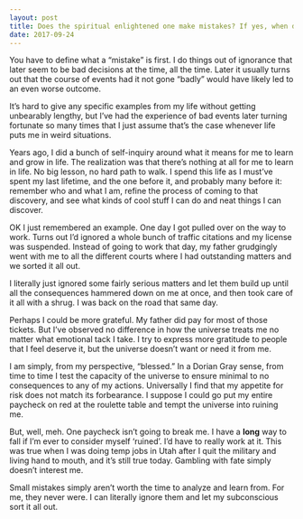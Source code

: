 ```yaml
---
layout: post
title: Does the spiritual enlightened one make mistakes? If yes, when does this realization happen and what could be the after effect of it?
date: 2017-09-24
---
```


<p>You have to define what a “mistake” is first. I do things out of ignorance that later seem to be bad decisions at the time, all the time. Later it usually turns out that the course of events had it not gone “badly” would have likely led to an even worse outcome.</p><p>It’s hard to give any specific examples from my life without getting unbearably lengthy, but I’ve had the experience of bad events later turning fortunate so many times that I just assume that’s the case whenever life puts me in weird situations.</p><p>Years ago, I did a bunch of self-inquiry around what it means for me to learn and grow in life. The realization was that there’s nothing at all for me to learn in life. No big lesson, no hard path to walk. I spend this life as I must’ve spent my last lifetime, and the one before it, and probably many before it: remember who and what I am, refine the process of coming to that discovery, and see what kinds of cool stuff I can do and neat things I can discover.</p><p>OK I just remembered an example. One day I got pulled over on the way to work. Turns out I’d ignored a whole bunch of traffic citations and my license was suspended. Instead of going to work that day, my father grudgingly went with me to all the different courts where I had outstanding matters and we sorted it all out.</p><p>I literally just ignored some fairly serious matters and let them build up until all the consequences hammered down on me at once, and then took care of it all with a shrug. I was back on the road that same day.</p><p>Perhaps I could be more grateful. My father did pay for most of those tickets. But I’ve observed no difference in how the universe treats me no matter what emotional tack I take. I try to express more gratitude to people that I feel deserve it, but the universe doesn’t want or need it from me.</p><p>I am simply, from my perspective, “blessed.” In a Dorian Gray sense, from time to time I test the capacity of the universe to ensure minimal to no consequences to any of my actions. Universally I find that my appetite for risk does not match its forbearance. I suppose I could go put my entire paycheck on red at the roulette table and tempt the universe into ruining me.</p><p>But, well, meh. One paycheck isn’t going to break me. I have a <b>long</b> way to fall if I’m ever to consider myself ‘ruined’. I’d have to really work at it. This was true when I was doing temp jobs in Utah after I quit the military and living hand to mouth, and it’s still true today. Gambling with fate simply doesn’t interest me.</p><p>Small mistakes simply aren’t worth the time to analyze and learn from. For me, they never were. I can literally ignore them and let my subconscious sort it all out.</p>
